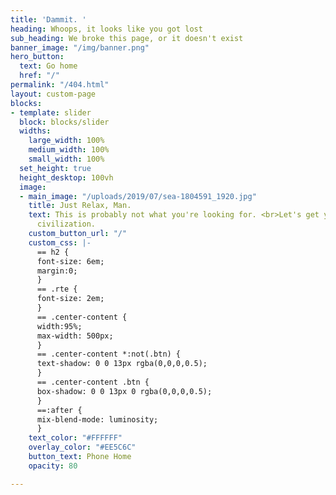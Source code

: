 ```yaml
---
title: 'Dammit. '
heading: Whoops, it looks like you got lost
sub_heading: We broke this page, or it doesn't exist
banner_image: "/img/banner.png"
hero_button:
  text: Go home
  href: "/"
permalink: "/404.html"
layout: custom-page
blocks:
- template: slider
  block: blocks/slider
  widths:
    large_width: 100%
    medium_width: 100%
    small_width: 100%
  set_height: true
  height_desktop: 100vh
  image:
  - main_image: "/uploads/2019/07/sea-1804591_1920.jpg"
    title: Just Relax, Man.
    text: This is probably not what you're looking for. <br>Let's get you back to
      civilization.
    custom_button_url: "/"
    custom_css: |-
      == h2 {
      font-size: 6em;
      margin:0;
      }
      == .rte {
      font-size: 2em;
      }
      == .center-content {
      width:95%;
      max-width: 500px;
      }
      == .center-content *:not(.btn) {
      text-shadow: 0 0 13px rgba(0,0,0,0.5);
      }
      == .center-content .btn {
      box-shadow: 0 0 13px 0 rgba(0,0,0,0.5);
      }
      ==:after {
      mix-blend-mode: luminosity;
      }
    text_color: "#FFFFFF"
    overlay_color: "#EE5C6C"
    button_text: Phone Home
    opacity: 80

---
```

